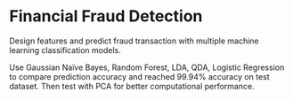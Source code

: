 # Financial Fraud Detection

Design features and predict fraud transaction with multiple machine learning classification models.

Use Gaussian Naïve Bayes, Random Forest, LDA, QDA, Logistic Regression to compare prediction accuracy
and reached 99.94% accuracy on test dataset. Then test with PCA for better computational performance.


